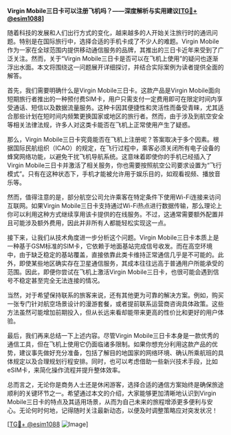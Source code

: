 **Virgin Mobile三日卡可以注册飞机吗？——深度解析与实用建议[[TG💪+ @esim1088](https://t.me/s/esim1088)]**

随着科技的发展和人们出行方式的变化，越来越多的人开始关注旅行时的通讯问题。特别是在国际旅行中，选择合适的手机卡成了不少人的难题。Virgin Mobile作为一家在全球范围内提供移动通信服务的品牌，其推出的三日卡近年来受到了广泛关注。然而，关于“Virgin Mobile三日卡是否可以在飞机上使用”的疑问也逐渐浮出水面。本文将围绕这一问题展开详细探讨，并结合实际案例为读者提供全面的解答。

首先，我们需要明确什么是Virgin Mobile三日卡。这款产品是Virgin Mobile面向短期旅行者推出的一种预付费SIM卡，用户只需支付一定费用即可在限定时间内享受通话、短信以及数据流量服务。这种卡因其便捷性和灵活性而备受青睐，尤其适合那些计划在短时间内频繁更换国家或地区的旅行者。然而，由于涉及到航空安全等相关法律法规，许多人对这类卡能否在飞机上正常使用产生了疑惑。

那么，Virgin Mobile三日卡究竟能否在飞机上注册呢？答案取决于多个因素。根据国际民航组织（ICAO）的规定，在飞行过程中，乘客必须关闭所有电子设备的蜂窝网络功能，以避免干扰飞机导航系统。这意味着即使你的手机已经插入了Virgin Mobile三日卡并激活了相关服务，你也需要按照航空公司要求设置为“飞行模式”。只有在这种状态下，手机才能被允许用于娱乐目的，如观看视频、播放音乐等。

然而，值得注意的是，部分航空公司允许乘客在特定条件下使用Wi-Fi连接来访问互联网。如果Virgin Mobile三日卡支持通过Wi-Fi热点进行数据传输，那么理论上你可以利用这种方式继续享用该卡提供的在线服务。不过，这通常需要额外配置并且可能涉及额外费用，因此并非所有人都能轻松实现这一点。

接下来，让我们从技术角度进一步分析这个问题。Virgin Mobile三日卡本质上是一种基于GSM标准的SIM卡，它依赖于地面基站完成信号收发。而在高空环境中，由于缺乏稳定的基站覆盖，直接依靠此类卡维持正常通信几乎是不可能的。此外，即使某些地区确实存在卫星通信服务，其成本往往远高于普通用户所能承受的范围。因此，即便你尝试在飞机上激活Virgin Mobile三日卡，也很可能会遇到信号不稳定甚至完全无法连接的情况。

当然，对于希望保持联系的旅客来说，还有其他更为可靠的解决方案。例如，购买一张专门针对航空场景设计的漫游套餐，或者提前联系运营商咨询具体政策。这些方法虽然可能增加前期投入，但从长远来看却能带来更高的性价比和更好的用户体验。

最后，我们再来总结一下上述内容。尽管Virgin Mobile三日卡本身是一款优秀的通信工具，但在飞机上使用它仍面临诸多限制。如果你想充分利用这款产品的优势，建议事先做好充分准备，包括了解目的地国家的网络环境、确认所乘航班的具体规定以及合理规划行程安排。同时，也可以考虑借助一些新兴技术手段，比如eSIM卡，来简化操作流程并提升整体效率。

总而言之，无论你是商务人士还是休闲游客，选择合适的通信方案始终是确保旅途顺利的关键环节之一。希望通过本文的介绍，大家能够更加清晰地认识到Virgin Mobile三日卡的特点及其适用场景，从而为自己未来的旅程增添更多便利与安心。无论何时何地，记得随时关注最新动态，以便及时调整策略应对突发状况！

[[TG💪+ @esim1088](https://t.me/s/esim1088) ![Image](https://i.postimg.cc/4NQfJmqS/Snipaste-2025-05-13-00-14-12.png)]